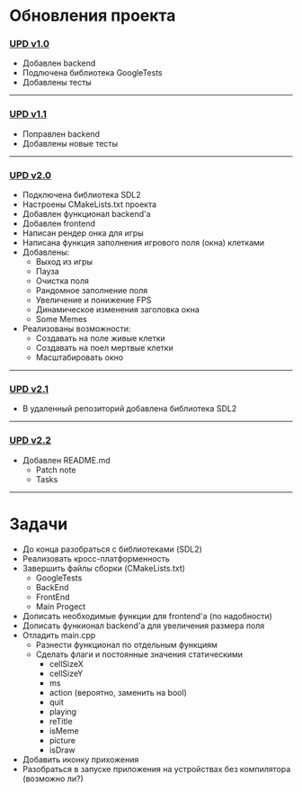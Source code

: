 # Обновления проекта
### [UPD v1.0](https://github.com/Valentin-Igrevsky/game_of_jiza/commit/4858da094bcf122f49654313ea27ddec35f5aa75/ "backend, gtest")
* Добавлен backend
* Подлючена библиотека GoogleTests
* Добавлены тесты

___

### [UPD v1.1](https://github.com/Valentin-Igrevsky/game_of_jiza/commit/1c259fb1acdfba97d6ec614ff0ebf1a45d4f21ef/ "удалил прагма уанс в life.cpp")
* Поправлен backend
* Добавлены новые тесты

___

### [UPD v2.0](https://github.com/Valentin-Igrevsky/game_of_jiza/commit/63ba563682e90336c6b84b9094a218c86b02f974/ "UPD backend, ADD frontend")
* Подключена библиотека SDL2
* Настроены CMakeLists.txt проекта
* Добавлен функционал backend'а
* Добавлен frontend
* Написан рендер онка для игры
* Написана функция заполнения игрового поля (окна) клетками
* Добавлены:
  * Выход из игры
  * Пауза
  * Очистка поля
  * Рандомное заполнение поля
  * Увеличение и понижение FPS
  * Динамическое изменения заголовка окна
  * Some Memes
* Реализованы возможности:
  * Создавать на поле живые клетки
  * Создавать на поел мертвые клетки
  * Масштабировать окно

___

### [UPD v2.1](https://github.com/Valentin-Igrevsky/game_of_jiza/commit/5ba9ab63a212d94eb9f1d0727cdb8e900f788dbf/ "commit SDL2 lib")
* В удаленный репозиторий добавлена библиотека SDL2

___

### [UPD v2.2](https://github.com/Valentin-Igrevsky/game_of_jiza/commit/806e67b6db4d8bb4efe34ea46152249e310502c9/ "add README.md")
* Добавлен README.md
  * Patch note
  * Tasks

 ___

# Задачи
* До конца разобраться с библиотеками (SDL2)
* Реализовать кросс-платформенность
* Завершить файлы сборки (CMakeLists.txt)
  * GoogleTests
  * BackEnd
  * FrontEnd
  * Main Progect
* Дописать необходимые функции для frontend'а (по надобности)
* Дописать функионал backend'а для увеличения размера поля
* Отладить main.cpp
  * Разнести функционал по отдельным функциям
  * Сделать флаги и постоянные значения статическими
    * cellSizeX
    * cellSizeY
    * ms
    * action (вероятно, заменить на bool)
    * quit
    * playing
    * reTitle
    * isMeme
    * picture
    * isDraw
* Добавить иконку прихожения
* Разобраться в запуске приложения на устройствах без компилятора (возможно ли?)
